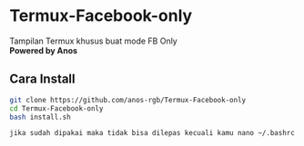 # Termux-Facebook-only
Tampilan Termux khusus buat mode FB Only  
**Powered by Anos**

## Cara Install
```bash
git clone https://github.com/anos-rgb/Termux-Facebook-only
cd Termux-Facebook-only
bash install.sh

jika sudah dipakai maka tidak bisa dilepas kecuali kamu nano ~/.bashrc dan menambahkan rf maka nanti bisa menggunakan rm -f .bashrc untuk membuat termux menjadi normal
